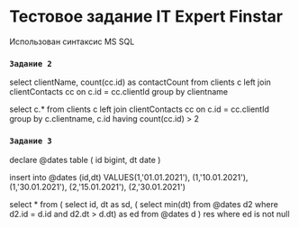 # Тестовое задание IT Expert Finstar

Использован синтаксис MS SQL

### `Задание 2`

select clientName, count(cc.id) as contactCount from clients c
left join clientContacts cc on c.id = cc.clientId
group by clientname

select c.* from clients c
left join clientContacts cc on c.id = cc.clientId
group by c.clientname, c.id
having count(cc.id) > 2


### `Задание 3`

declare @dates table
(
    id bigint,
    dt date
)

insert into @dates (id,dt)
VALUES(1,'01.01.2021'), (1,'10.01.2021'), (1,'30.01.2021'), (2,'15.01.2021'), (2,'30.01.2021')

select *
from
    (
select id, dt as sd, ( select min(dt)
        from @dates d2
        where d2.id = d.id and d2.dt > d.dt) as ed
    from @dates d
) res
where ed is not null
